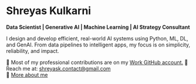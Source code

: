 # Shreyas Kulkarni

**Data Scientist | Generative AI | Machine Learning | AI Strategy Consultant**

I design and develop efficient, real-world AI systems using Python, ML, DL, and GenAI. From data pipelines to intelligent apps, my focus is on simplicity, reliability, and impact.

🚀 Most of my professional contributions are on my [Work GitHub account.](https://github.com/shreyas-indium)
📧 Reach me at: shreyask.contact@gmail.com  
🔗 [More about me](https://helloshreyas.com/bio)
